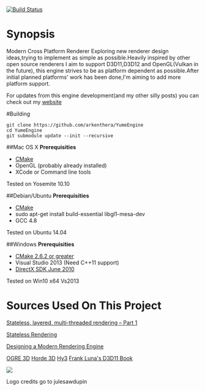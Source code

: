 [![Build Status](https://travis-ci.org/arkenthera/YumeEngine.svg?branch=master)](https://travis-ci.org/arkenthera/YumeEngine)

# Synopsis
Modern Cross Platform Renderer
Exploring new renderer design ideas,trying to implement as simple as possible.Heavily inspired by other open source renderers I aim to support D3D11,D3D12 and OpenGL(Vulkan in the future), this engine strives to be as platform dependent as possible.After initial planned platforms' work has been done,I'm aiming to add more platform support.

For updates from this engine development(and my other silly posts) you can check out my <a href="http://arkenthera.github.io">website</a>

#Building

```
git clone https://github.com/arkenthera/YumeEngine
cd YumeEngine
git submodule update --init --recursive
```

##Mac OS X
<b>Prerequisities</b>
- [CMake](http://www.cmake.org)
- OpenGL (probably already installed)
- XCode or Command line tools
 

Tested on Yosemite 10.10

##Debian/Ubuntu
<b>Prerequisities</b>
- [CMake](http://www.cmake.org)
- sudo apt-get install build-essential libgl1-mesa-dev
- GCC 4.8

Tested on Ubuntu 14.04

##Windows
<b>Prerequisities</b>

- <a href="http://www.cmake.org/">CMake 2.6.2 or greater</a>
- Visual Studio 2013 (Need C++11 support)
- <a href="http://www.microsoft.com/en-us/download/details.aspx?id=6812">DirectX SDK June 2010</a>

Tested on Win10 x64 Vs2013

# **Sources Used On This Project**

[Stateless, layered, multi-threaded rendering – Part 1](http://blog.molecular-matters.com/2014/11/06/stateless-layered-multi-threaded-rendering-part-1/ "Stateless, layered, multi-threaded rendering – Part 1")

[Stateless Rendering](http://jendrikillner.bitbucket.org/blog/blog/stateless_rendering/ "Stateless Rendering")

[Designing a Modern Rendering Engine](https://www.cg.tuwien.ac.at/research/publications/2007/bauchinger-2007-mre/bauchinger-2007-mre-Thesis.pdf "Designing a Modern Rendering Engine")

[OGRE 3D](http://www.ogre3d.org/)
[Horde 3D](http://www.horde3d.org/)
[Hy3](https://hieroglyph3.codeplex.com/)
[Frank Luna's D3D11 Book](http://www.amazon.com/Introduction-3D-Game-Programming-DirectX/dp/1936420228)

<img src = "http://i.imgur.com/mPVCTYw.png" />

Logo credits go to julesawdupin
